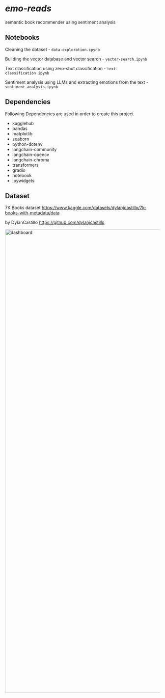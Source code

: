 
# *emo-reads*

semantic book recommender using sentiment analysis

## Notebooks

Cleaning the dataset - `data-exploration.ipynb`

Building the vector database and vector search - `vector-search.ipynb`

Text classification using zero-shot classification - `text-classification.ipynb`

Sentiment analysis using LLMs and extracting emotions from the text - `sentiment-analysis.ipynb`

## Dependencies

Following Dependencies are used in order to create this project

 - kagglehub
 - pandas
 - matplotlib
 - seaborn
 - python-dotenv
 - langchain-community
 - langchain-opencv
 - langchain-chroma
 - transformers
 - gradio
 - notebook
 - ipywidgets


## Dataset

7K Books dataset https://www.kaggle.com/datasets/dylanjcastillo/7k-books-with-metadata/data

by DylanCastillo 
https://github.com/dylanjcastillo


<img width="1512" alt="dashboard" src="https://github.com/user-attachments/assets/939fe646-217c-4db2-af21-afd13da096ba" />









